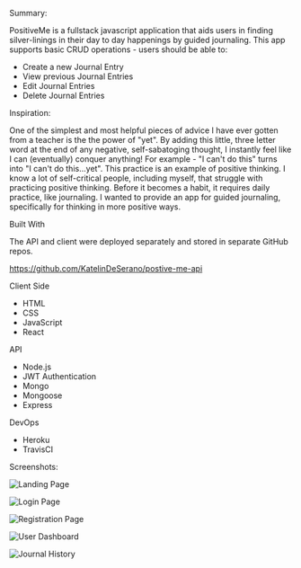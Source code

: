 Summary:
 
PositiveMe is a fullstack javascript application that aids users in finding silver-linings in their day to day happenings by guided journaling. This app supports basic CRUD operations - users should be able to: 

  * Create a new Journal Entry
  * View previous Journal Entries
  * Edit Journal Entries
  * Delete Journal Entries
  
  
  Inspiration: 
  
  One of the simplest and most helpful pieces of advice I have ever gotten from a teacher is the the power of "yet".  By adding this little, three letter word at the end of any negative, self-sabatoging thought,  I instantly feel like I can (eventually) conquer anything!  For example - "I can't do this" turns into "I can't do this...yet".  This practice is an example of positive thinking.  I know a lot of self-critical people, including myself, that struggle with practicing positive thinking.  Before it becomes a habit,  it requires daily practice, like journaling.  I wanted to provide an app for guided journaling,  specifically for thinking in more positive ways. 
  
  Built With
  
The API and client were deployed separately and stored in separate GitHub repos.

https://github.com/KatelinDeSerano/postive-me-api

Client Side

- HTML
- CSS
- JavaScript
- React

API

- Node.js
- JWT Authentication
- Mongo
- Mongoose 
- Express

DevOps

- Heroku
- TravisCI


Screenshots: 

![Landing Page](/images/landingPage.png?raw=true "Landing Page")

![Login Page](/images/login.png?raw=true "Login Page")

![Registration Page](/images/register.png?raw=true "Registration Page")

![User Dashboard](/images/dashboard.png?raw=true "User Dashboard")

![Journal History](/images/history.png?raw=true "Journal History")

